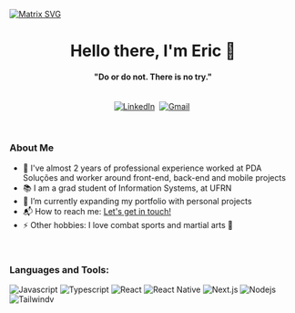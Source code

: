   [![Matrix SVG](https://raw.githubusercontent.com/rodrigograca31/rodrigograca31/master/matrix.svg)](https://www.youtube.com/watch?v=SDkAGkd4NLc) 
<p>
  <h1 align="center"><b>Hello there, I'm Eric 👋</b></h1>
</p>

<p>
  <h4 align="center"><b>"Do or do not. There is no try."</b></h4>
</p>

<p align="center">
<br>
<a href="https://www.linkedin.com/in/eric-madson/"><img src="https://img.shields.io/badge/linkedin-%230077B5.svg?&style=for-the-badge&logo=linkedin&logoColor=white" alt="LinkedIn" /></a>&nbsp;
<a href="mailto:ericmadson67@gmail.com?subject=Hi%20Eric"><img src="https://img.shields.io/badge/gmail-%23D14836.svg?&style=for-the-badge&logo=gmail&logoColor=white" alt="Gmail"/></a>&nbsp;
</p>

<br>

### About Me
- 🚀 I've almost 2 years of professional experience worked at PDA Soluções and worker around front-end, back-end and mobile projects
- 📚 I am a grad student of Information Systems, at UFRN
- 👯 I’m currently expanding my portfolio with personal projects
- 📬 How to reach me: [Let's get in touch!][linkedin]
- ⚡ Other hobbies: I love combat sports and martial arts :martial_arts_uniform:

<br>

### Languages and Tools: 

![Javascript](https://img.shields.io/badge/Javascript-F0DB4F?style=for-the-badge&labelColor=black&logo=javascript&logoColor=F0DB4F)
![Typescript](https://img.shields.io/badge/Typescript-007acc?style=for-the-badge&labelColor=black&logo=typescript&logoColor=007acc)
![React](https://img.shields.io/badge/-React-61DBFB?style=for-the-badge&labelColor=black&logo=react&logoColor=61DBFB)
![React Native](https://img.shields.io/badge/React_Native-20232A?style=for-the-badge&logo=react&logoColor=61DAFB)
![Next.js](https://img.shields.io/badge/next.js-000000?style=for-the-badge&logo=nextdotjs&logoColor=white)
![Nodejs](https://img.shields.io/badge/Nodejs-3C873A?style=for-the-badge&labelColor=black&logo=node.js&logoColor=3C873A)
![Tailwind](https://img.shields.io/badge/Tailwind_CSS-092749?style=for-the-badge&logo=tailwindcss&logoColor=06B6D4&labelColor=000000)v


<br>
<br>
<br>
<br>


[linkedin]: https://www.linkedin.com/in/eric-madson/
